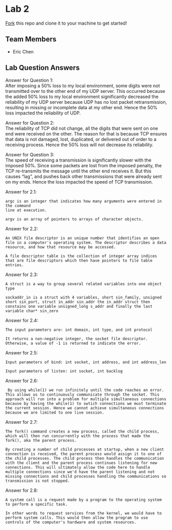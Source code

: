 # Lab 2
[Fork](https://docs.github.com/en/get-started/quickstart/fork-a-repo) this repo and clone it to your machine to get started!

## Team Members
- Eric Chen

## Lab Question Answers

Answer for Question 1:  
    After imposing a 50% loss to my local environment, some digits were not transmitted over to the other end of my UDP server. This occurred because the added 50% loss to my local environment significantly decreased the reliability of my UDP server because UDP has no lost packet retransmission, resulting in missing or incomplete data at my other end. Hence the 50% loss impacted the reliability of UDP.

Answer for Question 2:  
    The reliability of TCP did not change, all the digits that were sent on one end were received on the other. The reason for that is because TCP ensures that data is not damaged, lost, duplicated, or delivered out of order to a receiving process. Hence the 50% loss will not decrease its reliability.

Answer for Question 3:  
    The speed of receiving a transmission is significantly slower with the imposed 50%. Since some packets are lost from the imposed penalty, the TCP re-transmits the message until the other end receives it. But this causes “lag”, and pushes back other transmissions that were already sent on my ends. Hence the loss impacted the speed of TCP transmission.

Answer for 2.1:  
  
    argc is an integer that indicates how many arguments were entered in the command 
    line at execution.  
      
    argv is an array of pointers to arrays of character objects.  

Answer for 2.2:  
  
    An UNIX file descriptor is an unique number that identifies an open file in a computer's operating system. The descriptor describes a data resource, and how that resource may be accessed.  
      
    A file descriptor table is the collection of integer array indices that are file descriptors which then have pointers to file table entries.  

Answer for 2.3:  
  
    A struct is a way to group several related variables into one object type  
      
    sockaddr_in is a struct with 4 variables, short sin_family, unsigned short sin_port, struct in_addr sin_addr the in_addr struct then constains one variable unsigned_long s_addr and finally the last variable char* sin_zero  

Answer for 2.4:  
  
    The input parameters are: int domain, int type, and int protocol
  
    It returns a non-negative integer, the socket file descriptor. Otherwise, a value of -1 is returned to indicate the error.  

Answer for 2.5:
  
    Input parameters of bind: int socket, int address, and int address_len  
      
    Input parameters of listen: int socket, int backlog  

Answer for 2.6:  
  
     By using while(1) we run infinitely until the code reaches an error. This allows us to continuously communicate through the socket. This approach will run into a problem for multiple simultaneous connections because by having the while(1) to swtich connections we must terminate the current session. Hence we cannot achieve simultaneous connections because we are limited to one live session.  

Answer for 2.7: 
  
    The fork() command creates a new process, called the child process, which will then run concurrently with the process that made the fork(), aka the parent process.  
      
    By creating a number of child processes at startup, when a new client connection is received, the parent process would assign it to one of the child processes. The child process then handles the communication with the client and the parent process continues listening for new connections. This will ultimately allow the code here to handle multiple connections since we'd have the parent listening and not missing connections and child processes handling the communications so transmission is not stopped.  

Answer for 2.8:
  
    A system call is a request made by a program to the operating system to perform a specific task.  
      
    In other words to request services from the kernel, we would have to perform system calls. This would then allow the program to use controls of the computer's hardware and system resources.  












